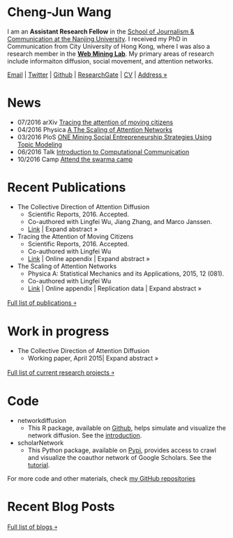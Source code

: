# Cheng-Jun Wang

I am an **Assistant Research Fellow** in the [School of Journalism & Communication at the Nanjing University](http://jc.nju.edu.cn/index.php). I received my PhD in Communication from City University of Hong Kong, where I was also a research member in the **[Web Mining Lab](weblab.com.cityu.edu.hk)**. My primary areas of research include informaiton diffusion, social movement, and attention networks.

[Email](wangchengjun@nju.educn) | [Twitter](https://twitter.com/ChengJunWang) | [Github](http://github.com/chengjun) | [ResearchGate](https://www.researchgate.net/profile/Cheng_Jun_Wang)  | [CV](http://chengjun.github.io/cv/) | [Address »](http://j.map.baidu.com/3hx5j)


# News

* 07/2016 arXiv [Tracing the attention of moving citizens](https://arxiv.org/abs/1605.08492)
* 04/2016 Physica [A The Scaling of Attention Networks](http://dx.doi.org/10.1016/j.physa.2015.12.081)
* 03/2016 PloS [ONE Mining Social Entrepreneurship Strategies Using Topic Modeling](http://dx.doi.org/10.1371/journal.pone.0151342)
* 06/2016 Talk [Introduction to Computational Communication](http://xinchuan.njnu.edu.cn/doc-33-16-view-1630.aspx)
* 10/2016 Camp [Attend the swarma camp](http://xinchuan.njnu.edu.cn/doc-33-16-view-1630.aspx)

# Recent Publications

* The Collective Direction of Attention Diffusion
  - Scientific Reports, 2016. Accepted.
  - Co-authored with Lingfei Wu, Jiang Zhang, and Marco Janssen.
  - [Link](http://www.nature.com/articles/srep34059) | Expand abstract »
* Tracing the Attention of Moving Citizens
  - Scientific Reports, 2016. Accepted.
  - Co-authored with Lingfei Wu
  - [Link](http://www.nature.com/articles/srep33103) | Online appendix | Expand abstract »
* The Scaling of Attention Networks
  - Physica A: Statistical Mechanics and its Applications, 2015, 12 (081).
  - Co-authored with Lingfei Wu
  - [Link](http://dx.doi.org/10.1016/j.physa.2015.12.081) | Online appendix | Replication data | Expand abstract »

[Full list of publications ￫](http://chengjun.github.io/cv/index.html)

# Work in progress

* The Collective Direction of Attention Diffusion
  - Working paper, April 2015| Expand abstract »

[Full list of current research projects ￫](http://chengjun.github.io/cv/#research-project)

# Code

* networkdiffusion
  - This R package, available on [Github](https://github.com/chengjun/networkdiffusion), helps simulate and visualize the network diffusion. See the [introduction](https://github.com/chengjun/networkdiffusion).
* scholarNetwork
  - This Python package, available on [Pypi](https://pypi.python.org/pypi/scholarNetwork/), provides access to crawl and visualize the coauthor network of Google Scholars. See the [tutorial](https://github.com/chengjun/scholarNetwork).

For more code and other materials, check [my GitHub repositories](https://github.com/chengjun/)

# Recent Blog Posts

[Full list of blogs ￫](http://computational-communication.com/portfolio/wangchengjun/)
